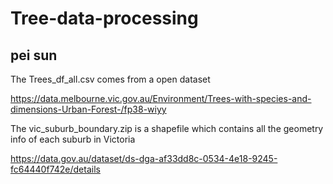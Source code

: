 # Tree-data-processing
## pei sun

The Trees_df_all.csv comes from a open dataset   

https://data.melbourne.vic.gov.au/Environment/Trees-with-species-and-dimensions-Urban-Forest-/fp38-wiyy

The vic_suburb_boundary.zip is a shapefile which contains all the geometry info of each suburb in Victoria

https://data.gov.au/dataset/ds-dga-af33dd8c-0534-4e18-9245-fc64440f742e/details
